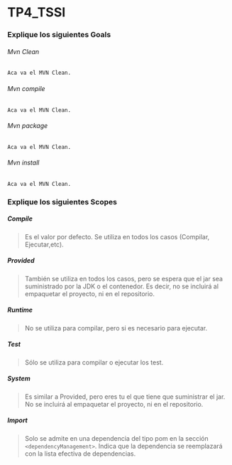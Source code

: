 
# TP4_TSSI


### Explique los siguientes Goals


###### Mvn Clean
    Aca va el MVN Clean.
###### Mvn compile
    Aca va el MVN Clean.
###### Mvn package
    Aca va el MVN Clean.
###### Mvn install
    Aca va el MVN Clean.
    
    

### Explique los siguientes Scopes

##### Compile
  >  Es el valor por defecto. Se utiliza en todos los casos (Compilar, Ejecutar,etc).
##### Provided
  >   También se utiliza en todos los casos, pero se espera que el jar sea suministrado por la JDK o el contenedor. Es decir, no se incluirá al empaquetar el proyecto, ni en el repositorio.
##### Runtime
  >   No se utiliza para compilar, pero si es necesario para ejecutar.
##### Test
  >   Sólo se utiliza para compilar o ejecutar los test.
##### System
  >  Es similar a Provided, pero eres tu el que tiene que suministrar el jar. No se incluirá al empaquetar el proyecto, ni en el repositorio.
##### Import
  >  Solo se admite en una dependencia del tipo pom en la sección `<dependencyManagement>`. Indica que la dependencia se reemplazará con la lista efectiva de dependencias.
